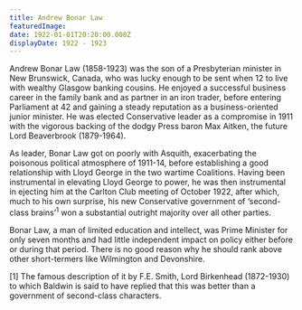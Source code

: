 ```yaml
---
title: Andrew Bonar Law
featuredImage:
date: 1922-01-01T20:20:00.000Z
displayDate: 1922 - 1923
---
```


Andrew Bonar Law (1858-1923) was the son of a Presbyterian minister in New Brunswick, Canada, who was lucky enough to be sent when 12 to live with wealthy Glasgow banking cousins. He enjoyed a successful business career in the family bank and as partner in an iron trader, before entering Parliament at 42 and gaining a steady reputation as a business-oriented junior minister. He was elected Conservative leader as a compromise in 1911 with the vigorous backing of the dodgy Press baron Max Aitken, the future Lord Beaverbrook (1879-1964).

As leader, Bonar Law got on poorly with Asquith, exacerbating the poisonous political atmosphere of 1911-14, before establishing a good relationship with Lloyd George in the two wartime Coalitions. Having been instrumental in elevating Lloyd George to power, he was then instrumental in ejecting him at the Carlton Club meeting of October 1922, after which, much to his own surprise, his new Conservative government of ‘second-class brains’<sup>1</sup> won a substantial outright majority over all other parties.

Bonar Law, a man of limited education and intellect, was Prime Minister for only seven months and had little independent impact on policy either before or during that period. There is no good reason why he should rank above other short-termers like Wilmington and Devonshire.

\[1] The famous description of it by F.E. Smith, Lord Birkenhead (1872-1930) to which Baldwin is said to have replied that this was better than a government of second-class characters.

